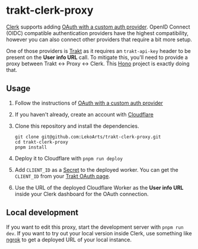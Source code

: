 # trakt-clerk-proxy

[Clerk](https://www.clerk.com) supports adding [OAuth with a custom auth provider](https://clerk.com/docs/authentication/social-connections/custom-provider). OpenID Connect (OIDC) compatible authentication providers have the highest compatibility, however you can also connect other providers that require a bit more setup.

One of those providers is [Trakt](https://trakt.tv) as it requires an `trakt-api-key` header to be present on the **User info URL** call. To mitigate this, you'll need to provide a proxy between Trakt <-> Proxy <-> Clerk. This [Hono](https://hono.dev/) project is exactly doing that.

## Usage

1. Follow the instructions of [OAuth with a custom auth provider](https://clerk.com/docs/authentication/social-connections/custom-provider)
1. If you haven't already, create an account with [Cloudflare](https://www.cloudflare.com)
1. Clone this repository and install the dependencies.

    ```shell
    git clone git@github.com:LekoArts/trakt-clerk-proxy.git
    cd trakt-clerk-proxy
    pnpm install
    ```

1. Deploy it to Cloudflare with `pnpm run deploy`
1. Add `CLIENT_ID` as a [Secret](https://developers.cloudflare.com/workers/configuration/secrets/#adding-secrets-to-your-project) to the deployed worker. You can get the `CLIENT_ID` from your [Trakt OAuth page](https://trakt.tv/oauth/applications).
1. Use the URL of the deployed Cloudflare Worker as the **User info URL** inside your Clerk dashboard for the OAuth connection.

## Local development

If you want to edit this proxy, start the development server with `pnpm run dev`. If you want to try out your local version inside Clerk, use something like [ngrok](https://ngrok.com/) to get a deployed URL of your local instance.